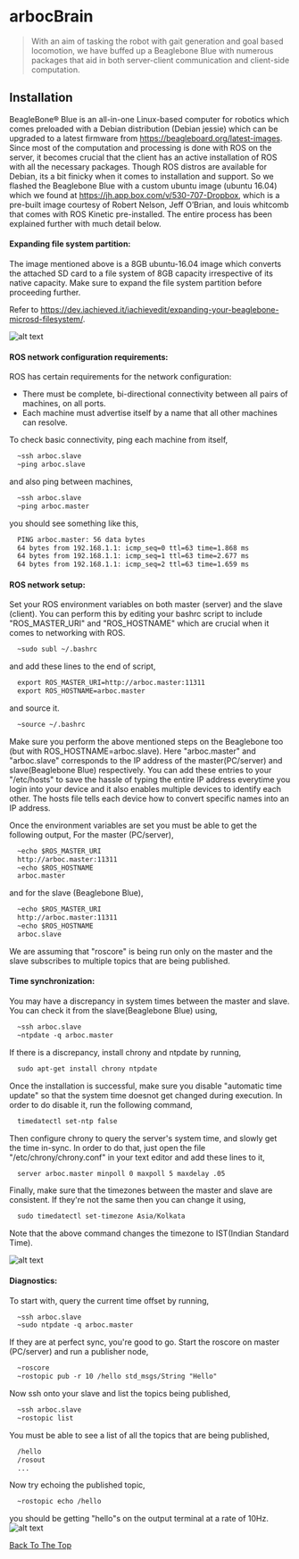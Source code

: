 # arbocBrain

>  With an aim of tasking the robot with gait generation and goal based locomotion, we have buffed up a Beaglebone Blue with numerous packages that aid in both server-client communication and client-side computation.


## Installation

BeagleBone® Blue is an all-in-one Linux-based computer for robotics which comes preloaded with a Debian distribution (Debian jessie) which can be upgraded to a latest firmware from https://beagleboard.org/latest-images. Since most of the computation and processing is done with ROS on the server, it becomes crucial that the client has an active installation of ROS with all the necessary packages. Though ROS distros are available for Debian, its a bit finicky when it comes to installation and support. So we flashed the Beaglebone Blue with a custom ubuntu image (ubuntu 16.04) which we found at https://jh.app.box.com/v/530-707-Dropbox, which is a pre-built image courtesy of Robert Nelson, Jeff O’Brian, and louis whitcomb that comes with ROS Kinetic pre-installed. The entire process has been explained further with much detail below.


#### Expanding file system partition:
The image mentioned above is a 8GB ubuntu-16.04 image which converts the attached SD card to a file system of 8GB capacity irrespective of its native capacity. Make sure to expand the file system partition before proceeding further.

Refer to https://dev.iachieved.it/iachievedit/expanding-your-beaglebone-microsd-filesystem/.

![alt text](https://raw.githubusercontent.com/imsenthur/Arboc/master/arbocBrain/arbocSlave.png)

#### ROS network configuration requirements:
ROS has certain requirements for the network configuration:

- There must be complete, bi-directional connectivity between all pairs of machines, on all ports. 
- Each machine must advertise itself by a name that all other machines can resolve. 

To check basic connectivity, ping each machine from itself,
```html
  ~ssh arboc.slave
  ~ping arboc.slave
```
and also ping between machines,
```html
  ~ssh arboc.slave
  ~ping arboc.master
```
you should see something like this,
```html
  PING arboc.master: 56 data bytes
  64 bytes from 192.168.1.1: icmp_seq=0 ttl=63 time=1.868 ms
  64 bytes from 192.168.1.1: icmp_seq=1 ttl=63 time=2.677 ms
  64 bytes from 192.168.1.1: icmp_seq=2 ttl=63 time=1.659 ms
```
#### ROS network setup:
Set your ROS environment variables on both master (server) and the slave (client). You can perform this by editing your bashrc script to include "ROS_MASTER_URI" and "ROS_HOSTNAME" which are crucial when it comes to networking with ROS.
```html
  ~sudo subl ~/.bashrc
```
and add these lines to the end of script,
```html
  export ROS_MASTER_URI=http://arboc.master:11311
  export ROS_HOSTNAME=arboc.master
```
and source it.
```html
  ~source ~/.bashrc
```
Make sure you perform the above mentioned steps on the Beaglebone too (but with ROS_HOSTNAME=arboc.slave).
Here "arboc.master" and "arboc.slave" corresponds to the IP address of the master(PC/server) and slave(Beaglebone Blue) respectively. You can add these entries to your "/etc/hosts" to save the hassle of typing the entire IP address everytime you login into your device and it also enables multiple devices to identify each other. The hosts file tells each device how to convert specific names into an IP address.

Once the environment variables are set you must be able to get the following output, 
For the master (PC/server),
```html
  ~echo $ROS_MASTER_URI
  http://arboc.master:11311
  ~echo $ROS_HOSTNAME
  arboc.master
```
and for the slave (Beaglebone Blue),

```html
  ~echo $ROS_MASTER_URI
  http://arboc.master:11311
  ~echo $ROS_HOSTNAME
  arboc.slave
```
We are assuming that "roscore" is being run only on the master and the slave subscribes to multiple topics that are being published. 

#### Time synchronization:
You may have a discrepancy in system times between the master and slave. You can check it from the slave(Beaglebone Blue) using,
```html
  ~ssh arboc.slave
  ~ntpdate -q arboc.master
```
If there is a discrepancy, install chrony and ntpdate by running,
```html
  sudo apt-get install chrony ntpdate
```
Once the installation is successful, make sure you disable "automatic time update" so that the system time doesnot get changed during execution. In order to do disable it, run the following command,
```html
  timedatectl set-ntp false
```
Then configure chrony to query the server's system time, and slowly get the time in-sync. In order to do that, just open the file "/etc/chrony/chrony.conf" in your text editor and add these lines to it,
```html
  server arboc.master minpoll 0 maxpoll 5 maxdelay .05
```
Finally, make sure that the timezones between the master and slave are consistent. If they're not the same then you can change it using,
```html
  sudo timedatectl set-timezone Asia/Kolkata
```
Note that the above command changes the timezone to IST(Indian Standard Time).

![alt text](https://raw.githubusercontent.com/imsenthur/Arboc/master/arbocBrain/arbocDiagnostics.png)
#### Diagnostics:
To start with, query the current time offset by running,
```html
  ~ssh arboc.slave
  ~sudo ntpdate -q arboc.master
```
If they are at perfect sync, you're good to go.
Start the roscore on master (PC/server) and run a publisher node,
```html
  ~roscore
  ~rostopic pub -r 10 /hello std_msgs/String "Hello"
```
Now ssh onto your slave and list the topics being published,
```html
  ~ssh arboc.slave
  ~rostopic list
```
You must be able to see a list of all the topics that are being published,
```html
  /hello
  /rosout
  ...
```
Now try echoing the published topic,
```html
  ~rostopic echo /hello
```
you should be getting "hello"s on the output terminal at a rate of 10Hz.
![alt text](https://raw.githubusercontent.com/imsenthur/Arboc/master/arbocBrain/arbocNetwork.png)

[Back To The Top](#arbocBrain)
